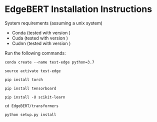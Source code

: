 # EdgeBERT Installation Instructions

System requirements (assuming a unix system)
* Conda (tested with version )
* Cuda (tested with version )
* Cudnn (tested with version )

Run the following commands:

```
conda create --name test-edge python=3.7

source activate test-edge

pip install torch

pip install tensorboard

pip install -U scikit-learn

cd EdgeBERT/transformers

python setup.py install
```
